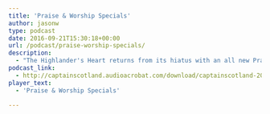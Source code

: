 ```yaml
---
title: 'Praise & Worship Specials'
author: jasonw
type: podcast
date: 2016-09-21T15:30:18+00:00
url: /podcast/praise-worship-specials/
description:
  - "The Highlander's Heart returns from its hiatus with an all new Praise and Worship Special. So you if you need some encouragement or just want to keep on being encouraged, listen and read the Bible and sing along with 2 Worship Songs and a grand ole Hymn of The Faith!"
podcast_link:
  - http://captainscotland.audioacrobat.com/download/captainscotland-20150606050640.mp3
player_text:
  - 'Praise & Worship Specials'

---
```

